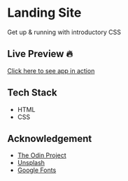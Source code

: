 # Landing Site

Get up & running with introductory CSS

## Live Preview 🔥

[Click here to see app in action](https://ssbal.github.io/landing)

## Tech Stack

- HTML
- CSS

## Acknowledgement

- [The Odin Project](https://www.theodinproject.com/lessons/foundations-landing-page)
- [Unsplash](https://unsplash.com)
- [Google Fonts](https://fonts.google.com)
